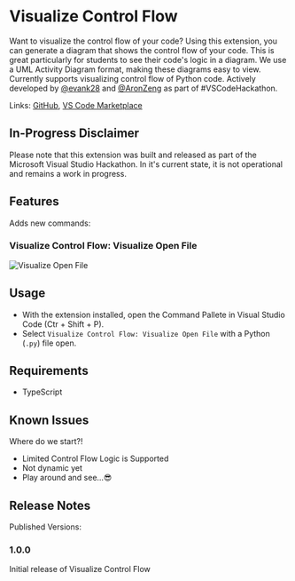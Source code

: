 # Visualize Control Flow

Want to visualize the control flow of your code? Using this extension, you can generate a diagram that shows the control flow of your code. This is great particularly for students to see their code's logic in a diagram. We use a UML Activity Diagram format, making these diagrams easy to view. Currently supports visualizing control flow of Python code. Actively developed by [@evank28](https://github.com/evank28) and [@AronZeng](https://github.com/AronZeng) as part of #VSCodeHackathon.

Links: [GitHub](https://github.com/evank28/visualize-control-flow), [VS Code Marketplace](https://marketplace.visualstudio.com/items?itemName=team-visualize.visualize-control-flow)
## In-Progress Disclaimer

Please note that this extension was built and released as part of the Microsoft Visual Studio Hackathon. In it's current state, it is not operational and remains a work in progress.

## Features

Adds new commands:

### Visualize Control Flow: Visualize Open File

![Visualize Open File](./assets/control-flow-demo-large.gif)

## Usage

- With the extension installed, open the Command Pallete in Visual Studio Code (Ctr + Shift + P).
- Select `Visualize Control Flow: Visualize Open File` with a Python (`.py`) file open.

## Requirements

- TypeScript

<!-- 
## Extension Settings

Include if your extension adds any VS Code settings through the `contributes.configuration` extension point.

For example:

This extension contributes the following settings:

* `myExtension.enable`: enable/disable this extension
* `myExtension.thing`: set to `blah` to do something -->

## Known Issues

Where do we start?!

- Limited Control Flow Logic is Supported
- Not dynamic yet
- Play around and see...😎

## Release Notes

Published Versions:

### 1.0.0

Initial release of Visualize Control Flow
